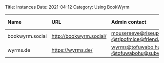 Title: Instances
Date: 2021-04-12
Category: Using BookWyrm

| Name | URL | Admin contact | Open registration? |
| :--- | :-- | :------------ | :---------------- |
| bookwyrm.social | http://bookwyrm.social/ | mousereeve@riseup.net / [@tripofmice@friend.camp](https://friend.camp/@tripofmice) | ❌ |
| wyrms.de | https://wyrms.de/ | wyrms@tofuwabo.hu / [@tofuwabohu@subversive.zone](https://subversive.zone/@tofuwabohu) | ❌ |
